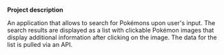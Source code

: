**Project description**

An application that allows to search for Pokémons upon user's input. The search results are displayed as a list with clickable Pokémon images that display additional information after clicking on the image.
The data for the list is pulled via an API.
